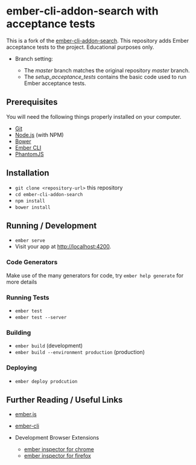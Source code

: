 # ember-cli-addon-search with acceptance tests

This is a fork of the [ember-cli-addon-search](https://github.com/gcollazo/ember-cli-addon-search). This repository adds Ember acceptance tests to the project. Educational purposes only.

- Branch setting:

  - The _master_ branch matches the original repository _master_ branch.
  - The _setup_acceptance_tests_ contains the basic code used to run Ember acceptance tests.

## Prerequisites

You will need the following things properly installed on your computer.

- [Git](https://git-scm.com/)
- [Node.js](https://nodejs.org/) (with NPM)
- [Bower](https://bower.io/)
- [Ember CLI](https://ember-cli.com/)
- [PhantomJS](http://phantomjs.org/)

## Installation

- `git clone <repository-url>` this repository
- `cd ember-cli-addon-search`
- `npm install`
- `bower install`

## Running / Development

- `ember serve`
- Visit your app at <http://localhost:4200>.

### Code Generators

Make use of the many generators for code, try `ember help generate` for more details

### Running Tests

- `ember test`
- `ember test --server`

### Building

- `ember build` (development)
- `ember build --environment production` (production)

### Deploying

- `ember deploy prodcution`

## Further Reading / Useful Links

- [ember.js](http://emberjs.com/)
- [ember-cli](https://ember-cli.com/)
- Development Browser Extensions

  - [ember inspector for chrome](https://chrome.google.com/webstore/detail/ember-inspector/bmdblncegkenkacieihfhpjfppoconhi)
  - [ember inspector for firefox](https://addons.mozilla.org/en-US/firefox/addon/ember-inspector/)
